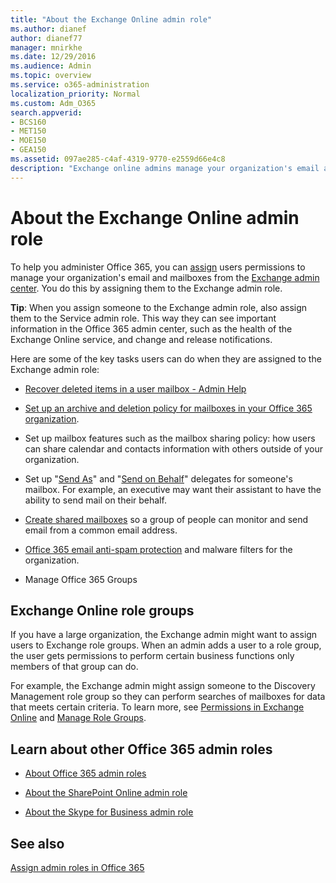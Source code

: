 ```yaml
---
title: "About the Exchange Online admin role"
ms.author: dianef
author: dianef77
manager: mnirkhe
ms.date: 12/29/2016
ms.audience: Admin
ms.topic: overview
ms.service: o365-administration
localization_priority: Normal
ms.custom: Adm_O365
search.appverid:
- BCS160
- MET150
- MOE150
- GEA150
ms.assetid: 097ae285-c4af-4319-9770-e2559d66e4c8
description: "Exchange online admins manage your organization's email and mailboxes. For example, they recover deleted items in a user's mailbox. "
---
```


# About the Exchange Online admin role

To help you administer Office 365, you can [assign](assign-admin-roles.md) users permissions to manage your organization's email and mailboxes from the [Exchange admin center](https://go.microsoft.com/fwlink/p/?LinkID=271807). You do this by assigning them to the Exchange admin role. 
  
 **Tip**: When you assign someone to the Exchange admin role, also assign them to the Service admin role. This way they can see important information in the Office 365 admin center, such as the health of the Exchange Online service, and change and release notifications. 
  
Here are some of the key tasks users can do when they are assigned to the Exchange admin role: 
  
- [Recover deleted items in a user mailbox - Admin Help](https://support.office.com/article/eb15194b-63ec-41b0-8d90-1823d3f558e4)
    
- [Set up an archive and deletion policy for mailboxes in your Office 365 organization](https://support.office.com/article/ec3587e4-7b4a-40fb-8fb8-8aa05aeae2ce).
    
- Set up mailbox features such as the mailbox sharing policy: how users can share calendar and contacts information with others outside of your organization. 
    
- Set up "[Send As](https://support.office.com/article/2B828C5F-41AB-4904-97B9-3B63D8129C4E.aspx)" and "[Send on Behalf](https://support.office.com/article/C5E7749D-244E-477F-998E-55D3876C22EC.aspx)" delegates for someone's mailbox. For example, an executive may want their assistant to have the ability to send mail on their behalf. 
    
- [Create shared mailboxes](../email/create-a-shared-mailbox.md) so a group of people can monitor and send email from a common email address. 
    
- [Office 365 email anti-spam protection](https://support.office.com/article/6a601501-a6a8-4559-b2e7-56b59c96a586) and malware filters for the organization. 
    
- Manage Office 365 Groups
    
## Exchange Online role groups

If you have a large organization, the Exchange admin might want to assign users to Exchange role groups. When an admin adds a user to a role group, the user gets permissions to perform certain business functions only members of that group can do.
  
 For example, the Exchange admin might assign someone to the Discovery Management role group so they can perform searches of mailboxes for data that meets certain criteria. To learn more, see [Permissions in Exchange Online](https://technet.microsoft.com/en-us/library/jj200692%28v=exchg.150%29.aspx) and [Manage Role Groups](https://technet.microsoft.com/en-us/library/jj657480%28v=exchg.150%29.aspx).
  
## Learn about other Office 365 admin roles

- [About Office 365 admin roles](about-admin-roles.md)
    
- [About the SharePoint Online admin role](https://support.office.com/article/f08144d5-9d50-4922-8e77-4e1a27b40705.aspx)
    
- [About the Skype for Business admin role](https://support.office.com/article/aeb35bda-93fc-49b1-ac2c-c74fbeb737b5)
    
## See also

[Assign admin roles in Office 365](assign-admin-roles.md)

